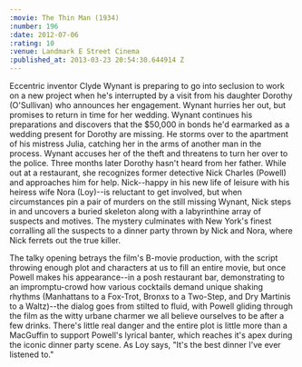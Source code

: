 ```yaml
--- 
:movie: The Thin Man (1934)
:number: 196
:date: 2012-07-06
:rating: 10
:venue: Landmark E Street Cinema
:published_at: 2013-03-23 20:54:30.644914 Z
---
```

Eccentric inventor Clyde Wynant is preparing to go into seclusion to work on a new project when he's interrupted by a visit from his daughter Dorothy (O'Sullivan) who announces her engagement. Wynant hurries her out, but promises to return in time for her wedding. Wynant continues his preparations and discovers that the $50,000 in bonds he'd earmarked as a wedding present for Dorothy are missing. He storms over to the apartment of his mistress Julia, catching her in the arms of another man in the process. Wynant accuses her of the theft and threatens to turn her over to the police. Three months later Dorothy hasn't heard from her father. While out at a restaurant, she recognizes former detective Nick Charles (Powell) and approaches him for help. Nick--happy in his new life of leisure with his heiress wife Nora (Loy)--is reluctant to get involved, but when circumstances pin a pair of murders on the still missing Wynant, Nick steps in and uncovers a buried skeleton along with a labyrinthine array of suspects and motives. The mystery culminates with New York's finest corralling all the suspects to a dinner party thrown by Nick and Nora, where Nick ferrets out the true killer.

The talky opening betrays the film's B-movie production, with the script throwing enough plot and characters at us to fill an entire movie, but once Powell makes his appearance--in a posh restaurant bar, demonstrating to an impromptu-crowd how various cocktails demand unique shaking rhythms (Manhattans to a Fox-Trot, Bronxs to a Two-Step, and Dry Martinis to a 
Waltz)--the dialog goes from stilted to fluid, with Powell gliding through the film as the witty urbane charmer we all believe ourselves to be after a few drinks. There's little real danger and the entire plot is little more than a MacGuffin to support Powell's lyrical banter, which reaches it's apex during the iconic dinner party scene. As Loy says, "It's the best dinner I've ever listened to."
